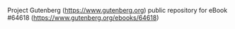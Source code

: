 Project Gutenberg (https://www.gutenberg.org) public repository for eBook #64618 (https://www.gutenberg.org/ebooks/64618)
